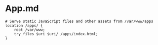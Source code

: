 # App.md


    # Serve static JavaScript files and other assets from /var/www/apps
    location /apps/ {
        root /var/www;
        try_files $uri $uri/ /apps/index.html;
    }



